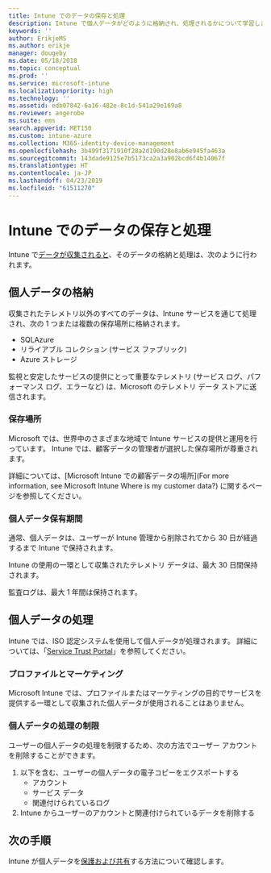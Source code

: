 ```yaml
---
title: Intune でのデータの保存と処理
description: Intune で個人データがどのように格納され、処理されるかについて学習します。
keywords: ''
author: ErikjeMS
ms.author: erikje
manager: dougeby
ms.date: 05/18/2018
ms.topic: conceptual
ms.prod: ''
ms.service: microsoft-intune
ms.localizationpriority: high
ms.technology: ''
ms.assetid: edb07842-6a16-482e-8c1d-541a29e169a8
ms.reviewer: angerobe
ms.suite: ems
search.appverid: MET150
ms.custom: intune-azure
ms.collection: M365-identity-device-management
ms.openlocfilehash: 3b499f3171910f28a2d190d28e8ab6e945fa463a
ms.sourcegitcommit: 143dade9125e7b5173ca2a3a902bcd6f4b14067f
ms.translationtype: HT
ms.contentlocale: ja-JP
ms.lasthandoff: 04/23/2019
ms.locfileid: "61511270"
---
```

# <a name="data-storage-and-processing-in-intune"></a>Intune でのデータの保存と処理

Intune で[データが収集されると](privacy-data-collect.md)、そのデータの格納と処理は、次のように行われます。

## <a name="storing-personal-data"></a>個人データの格納

収集されたテレメトリ以外のすべてのデータは、Intune サービスを通じて処理され、次の 1 つまたは複数の保存場所に格納されます。 

- SQLAzure 
- リライアブル コレクション (サービス ファブリック)  
- Azure ストレージ 

監視と安定したサービスの提供にとって重要なテレメトリ (サービス ログ、パフォーマンス ログ、エラーなど) は、Microsoft のテレメトリ データ ストアに送信されます。

### <a name="storage-locations"></a>保存場所

Microsoft では、世界中のさまざまな地域で Intune サービスの提供と運用を行っています。 Intune では、顧客データの管理者が選択した保存場所が尊重されます。

詳細については、[Microsoft Intune での顧客データの場所](For more information, see Microsoft Intune Where is my customer data?) に関するページを参照してください。

### <a name="personal-data-retention"></a>個人データ保有期間

通常、個人データは、ユーザーが Intune 管理から削除されてから 30 日が経過するまで Intune で保持されます。

Intune の使用の一環として収集されたテレメトリ データは、最大 30 日間保持されます。

監査ログは、最大 1 年間は保持されます。

## <a name="processing-personal-data"></a>個人データの処理

Intune では、ISO 認定システムを使用して個人データが処理されます。 詳細については、「[Service Trust Portal](https://www.microsoft.com/en-us/TrustCenter/stp)」を参照してください。

### <a name="profiling-and-marketing"></a>プロファイルとマーケティング

Microsoft Intune では、プロファイルまたはマーケティングの目的でサービスを提供する一環として収集された個人データが使用されることはありません。 

### <a name="restrict-processing-of-personal-data"></a>個人データの処理の制限

ユーザーの個人データの処理を制限するため、次の方法でユーザー アカウントを削除することができます。
1. 以下を含む、ユーザーの個人データの電子コピーをエクスポートする
    - アカウント
    - サービス データ
    - 関連付けられているログ
2. Intune からユーザーのアカウントと関連付けられているデータを削除する

## <a name="next-steps"></a>次の手順

Intune が個人データを[保護および共有](privacy-data-secure-share.md)する方法について確認します。 
